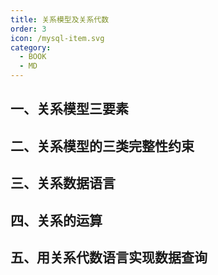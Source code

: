 ```yaml
---
title: 关系模型及关系代数
order: 3
icon: /mysql-item.svg
category:
  - BOOK
  - MD
---
```


## 一、关系模型三要素



## 二、关系模型的三类完整性约束



## 三、关系数据语言



## 四、关系的运算



## 五、用关系代数语言实现数据查询
